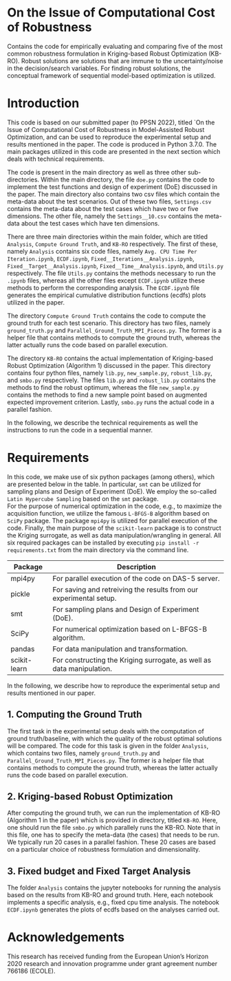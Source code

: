 # On the Issue of Computational Cost of Robustness
Contains the code for empirically evaluating and comparing five of the most common robustness formulation in Kriging-based Robust Optimization (KB-RO).
Robust solutions are solutions that are immune to the uncertainty/noise in the decision/search variables.
For finding robust solutions, the conceptual framework of sequential model-based optimization is utilized.

# Introduction
This code is based on our submitted paper (to PPSN 2022), titled `On the Issue of Computational Cost of Robustness in Model-Assisted Robust Optimization, and can be used to reproduce
the experimental setup and results mentioned in the paper. The code is produced in Python 3.7.0. The main packages utilized in this code are presented in the next section which deals with technical requirements. 

The code is present in the main directory as well as three other sub-directories. Within the main directory, the file `doe.py` contains the code to implement
the test functions and design of experiment (DoE) discussed in the paper.
The main directory also contains two csv files which contain the meta-data about the test scenarios.
Out of these two files, `Settings.csv` contains the meta-data about the test cases which have two or five dimensions.
The other file, namely the `Settings__10.csv` contains the meta-data about the test cases which have ten dimensions.


There are three main directories within the main folder, which are titled `Analysis`, `Compute Ground Truth`, and `KB-RO` respectively.
The first of these, namely `Analysis` contains six code files, namely `Avg. CPU Time Per Iteration.ipynb`, `ECDF.ipynb`, 
`Fixed__Iterations__Analysis.ipynb`, `Fixed__Target__Analysis.ipynb`, `Fixed__Time__Analysis.ipynb`, and `Utils.py` respectively.
The file `Utils.py` contains the methods necessary to run the `.ipynb` files, whereas all the other files except  `ECDF.ipynb`
utilize these methods to perform the corresponding analysis.
The `ECDF.ipynb` file generates the empirical cumulative distribution functions (ecdfs) plots utilized in the paper.

The directory `Compute Ground Truth` contains the code to compute the ground truth for each test scenario.
This directory has two files, namely `ground_truth.py` and `Parallel_Ground_Truth_MPI_Pieces.py`. The former is a helper file that
contains methods to compute the ground truth, whereas the latter actually runs the code based on parallel execution.

The directory `KB-RO` contains the actual implementation of Kriging-based Robust Optimization (Algorithm 1) discussed in the paper. 
This directory contains four python files, namely `lib.py`, `new_sample.py`, `robust_lib.py`, and `smbo.py` respectively.
The files `lib.py` and `robust_lib.py` contains the methods to find the robust optimum, whereas the file `new_sample.py`
contains the methods to find a new sample point based on augmented expected improvement criterion. 
Lastly, `smbo.py` runs the actual code in a parallel fashion. 

In the following, we describe the technical requirements as well the instructions to run the code in a sequential manner.

# Requirements

In this code, we make use of six python packages (among others), which are presented below in the table.
In particular, `smt` can be utilized for sampling plans and Design of Experiment (DoE).
We employ the so-called `Latin Hypercube Sampling` based on the `smt` package.  
For the purpose of numerical optimization in the code, e.g., to maximize the acquisition function, we utilize the famous `L-BFGS-B` algorithm based on `SciPy` package.
The package `mpi4py` is utilized for parallel execution of the code.
Finally, the main purpose of the `scikit-learn` package is to construct the Kriging surrogate, as well as data manipulation/wrangling in general. 
All six required packages can be installed by executing `pip install -r requirements.txt` from the main directory via the command line.

| Package | Description |
| --- | --- |
| mpi4py | For parallel execution of the code on DAS-5 server. |
| pickle | For saving and retreiving the results from our experimental setup.  |
| smt | For sampling plans and Design of Experiment (DoE).  |
| SciPy | For numerical optimization based on L-BFGS-B algorithm. |
| pandas | For data manipulation and transformation. |
| scikit-learn | For constructing the Kriging surrogate, as well as data manipulation. |

In the following, we describe how to reproduce the experimental setup and results mentioned in our paper.

## 1. Computing the Ground Truth
The first task in the experimental setup deals with the computation of ground truth/baseline, with which the quality of the robust optimal
solutions will be compared. The code for this task is given in the folder `Analysis`, which contains two files, namely 
`ground_truth.py` and `Parallel_Ground_Truth_MPI_Pieces.py`. The former is a helper file that
contains methods to compute the ground truth, whereas the latter actually runs the code based on parallel execution.

## 2. Kriging-based Robust Optimization
After computing the ground truth, we can run the implementation of KB-RO (Algorithm 1 in the paper) which is provided in directory, titled `KB-RO`.
Here, one should run the file `smbo.py` which parallely runs the KB-RO. Note that in this file, one has to specify
the meta-data (the cases) that needs to be run. We typically run 20 cases in a parallel fashion. These 20 cases are based on a particular choice
of robustness formulation and dimensionality.

## 3. Fixed budget and Fixed Target Analysis
The folder `Analysis` contains the jupyter notebooks for running the analysis based on the results from KB-RO and ground truth.
Here, each notebook implements a specific analysis, e.g., fixed cpu time analysis.
The notebook `ECDF.ipynb` generates the plots of ecdfs based on the analyses carried out.

# Acknowledgements
This research has received funding from the European Union’s Horizon 2020 research and innovation programme under grant agreement number 766186 (ECOLE).

